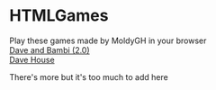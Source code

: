 # HTMLGames
Play these games made by MoldyGH in your browser<br>
[Dave and Bambi (2.0)](https://spongeyboi.github.io/moldyHTMLGames/VsDaveAndBambi/)<br>
[Dave House](https://spongeyboi.github.io/moldyHTMLGames/DaveHouse/)<br>

There's more but it's too much to add here
